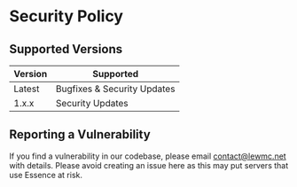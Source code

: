 # Security Policy

## Supported Versions

| Version | Supported                   |
| ------- | --------------------------- |
| Latest  | Bugfixes & Security Updates |
| 1.x.x   | Security Updates            |

## Reporting a Vulnerability

If you find a vulnerability in our codebase, please email contact@lewmc.net with details.
Please avoid creating an issue here as this may put servers that use Essence at risk.
